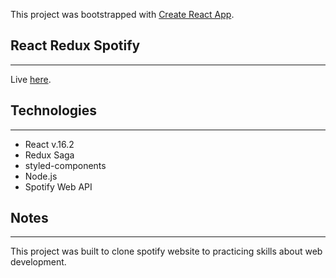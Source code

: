 This project was bootstrapped with [Create React App](https://github.com/facebookincubator/create-react-app).

## React Redux Spotify
***

Live [here](https://spotify-react-redux-saga.netlify.app).

## Technologies
***

- React v.16.2
- Redux Saga
- styled-components
- Node.js
- Spotify Web API


## Notes
***

This project was built to clone spotify website to practicing skills about web development.

